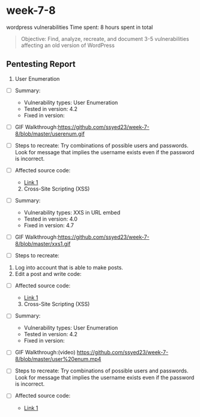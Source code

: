 # week-7-8
wordpress vulnerabilities
Time spent: 8 hours spent in total

> Objective: Find, analyze, recreate, and document 3-5 vulnerabilities affecting an old version of WordPress

## Pentesting Report

1. User Enumeration
  - [ ] Summary: 
    - Vulnerability types: User Enumeration
    - Tested in version: 4.2
    - Fixed in version: 
  - [ ] GIF Walkthrough:https://github.com/ssyed23/week-7-8/blob/master/userenum.gif
  - [ ] Steps to recreate: 
  Try combinations of possible users and passwords. Look for message that implies the username exists even if the password is incorrect.
  - [ ] Affected source code:
    - [Link 1](https://core.trac.wordpress.org/browser/tags/version/src/source_file.php)
    
    
    2. Cross-Site Scripting (XSS)
  - [ ] Summary: 
    - Vulnerability types: XXS in URL embed
    - Tested in version: 4.0
    - Fixed in version: 4.7
  - [ ] GIF Walkthrough:https://github.com/ssyed23/week-7-8/blob/master/xxs1.gif 
  - [ ] Steps to recreate: 
  1. Log into account that is able to make posts.
  2. Edit a post and write code: 
  - [ ] Affected source code:
    - [Link 1](https://core.trac.wordpress.org/browser/tags/version/src/source_file.php)
    
    
    3. Cross-Site Scripting (XSS)
  - [ ] Summary: 
    - Vulnerability types: User Enumeration
    - Tested in version: 4.2
    - Fixed in version: 
  - [ ] GIF Walkthrough:(video) https://github.com/ssyed23/week-7-8/blob/master/user%20enum.mp4 
  - [ ] Steps to recreate: 
  Try combinations of possible users and passwords. Look for message that implies the username exists even if the password is incorrect.
  - [ ] Affected source code:
    - [Link 1](https://core.trac.wordpress.org/browser/tags/version/src/source_file.php)
